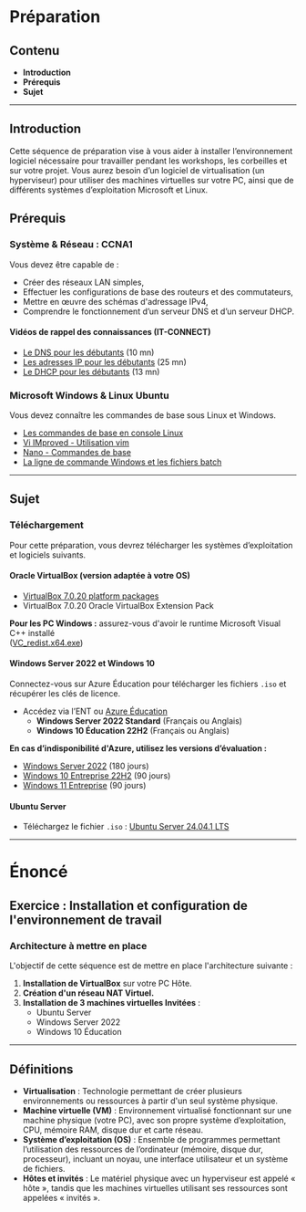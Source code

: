 # Préparation

## Contenu

- **Introduction**
- **Prérequis**
- **Sujet**

---

## Introduction

Cette séquence de préparation vise à vous aider à installer l’environnement logiciel nécessaire pour travailler pendant les workshops, les corbeilles et sur votre projet. Vous aurez besoin d’un logiciel de virtualisation (un hyperviseur) pour utiliser des machines virtuelles sur votre PC, ainsi que de différents systèmes d’exploitation Microsoft et Linux.

## Prérequis

### Système & Réseau : CCNA1

Vous devez être capable de :
- Créer des réseaux LAN simples,
- Effectuer les configurations de base des routeurs et des commutateurs,
- Mettre en œuvre des schémas d'adressage IPv4,
- Comprendre le fonctionnement d’un serveur DNS et d’un serveur DHCP.

#### Vidéos de rappel des connaissances (IT-CONNECT)
- [Le DNS pour les débutants](https://www.youtube.com/watch?v=tyDxzzdKnsU) (10 mn)
- [Les adresses IP pour les débutants](https://www.youtube.com/watch?v=_JuY79L8_qA&t=1254s) (25 mn)
- [Le DHCP pour les débutants](https://www.youtube.com/watch?v=wo-DVmtfjPU&t=40s) (13 mn)

### Microsoft Windows & Linux Ubuntu

Vous devez connaître les commandes de base sous Linux et Windows.

- [Les commandes de base en console Linux](https://doc.ubuntu-fr.org/tutoriel/console_commandes_de_base)
- [Vi IMproved - Utilisation vim](https://doc.ubuntu-fr.org/vi)
- [Nano - Commandes de base](https://doc.ubuntu-fr.org/nano#commandes_de_base)
- [La ligne de commande Windows et les fichiers batch](https://windows.developpez.com/cours/ligne-commande/?page=page_4#LIV)

---

## Sujet

### Téléchargement

Pour cette préparation, vous devrez télécharger les systèmes d’exploitation et logiciels suivants.

#### Oracle VirtualBox (version adaptée à votre OS)
- [VirtualBox 7.0.20 platform packages](https://www.virtualbox.org/wiki/Downloads)
- VirtualBox 7.0.20 Oracle VirtualBox Extension Pack

**Pour les PC Windows :** assurez-vous d'avoir le runtime Microsoft Visual C++ installé  
  ([VC_redist.x64.exe](https://learn.microsoft.com/en-us/cpp/windows/latest-supported-vc-redist?view=msvc-170))

#### Windows Server 2022 et Windows 10
Connectez-vous sur Azure Éducation pour télécharger les fichiers `.iso` et récupérer les clés de licence.  
- Accédez via l’ENT ou [Azure Éducation](https://azureforeducation.microsoft.com)
  - **Windows Server 2022 Standard** (Français ou Anglais)
  - **Windows 10 Éducation 22H2** (Français ou Anglais)

**En cas d’indisponibilité d'Azure, utilisez les versions d’évaluation :**
- [Windows Server 2022](https://www.microsoft.com/fr-fr/evalcenter/download-windows-server-2022) (180 jours)
- [Windows 10 Entreprise 22H2](https://www.microsoft.com/fr-fr/evalcenter/evaluate-windows-10-enterprise) (90 jours)
- [Windows 11 Entreprise](https://www.microsoft.com/fr-fr/evalcenter/evaluate-windows-11-enterprise) (90 jours)

#### Ubuntu Server
- Téléchargez le fichier `.iso` : [Ubuntu Server 24.04.1 LTS](https://ubuntu.com/download/server)

---

# Énoncé

## Exercice : Installation et configuration de l'environnement de travail

### Architecture à mettre en place

L'objectif de cette séquence est de mettre en place l'architecture suivante :
1. **Installation de VirtualBox** sur votre PC Hôte.
2. **Création d'un réseau NAT Virtuel.**
3. **Installation de 3 machines virtuelles Invitées** :
   - Ubuntu Server
   - Windows Server 2022
   - Windows 10 Éducation

---

## Définitions

- **Virtualisation** : Technologie permettant de créer plusieurs environnements ou ressources à partir d'un seul système physique.
- **Machine virtuelle (VM)** : Environnement virtualisé fonctionnant sur une machine physique (votre PC), avec son propre système d’exploitation, CPU, mémoire RAM, disque dur et carte réseau.
- **Système d’exploitation (OS)** : Ensemble de programmes permettant l’utilisation des ressources de l’ordinateur (mémoire, disque dur, processeur), incluant un noyau, une interface utilisateur et un système de fichiers.
- **Hôtes et invités** : Le matériel physique avec un hyperviseur est appelé « hôte », tandis que les machines virtuelles utilisant ses ressources sont appelées « invités ».